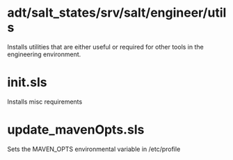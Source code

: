 adt/salt_states/srv/salt/engineer/utils	
==========

Installs utilities that are either useful or required for other tools in the engineering environment. 

init.sls
===
Installs misc requirements


update_mavenOpts.sls
===

Sets the MAVEN_OPTS environmental variable in /etc/profile
